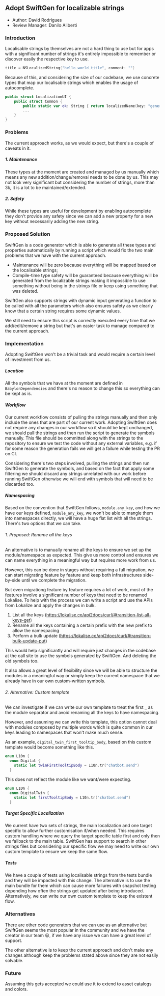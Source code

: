 ## Adopt SwiftGen for localizable strings

* Author: David Rodrigues
* Review Manager: Danilo Aliberti

### Introduction

Localisable strings by themselves are not a hard thing to use but for apps with a significant number of strings it's entirely impossible to remember or discover easily the respective key to use.

```swift
title = NSLocalizedString("hello_world_title", comment: "")
```

Because of this, and considering the size of our codebase, we use concrete types that map our localisable strings which enables the usage of autocomplete.

```swift
public struct LocalizationUI {
    public struct Common {
        public static var ok: String { return localizedName(key: "general_ok") }
        ...
    }
}
```

### Problems

The current approach works, as we would expect, but there's a couple of caveats in it.

##### 1. Maintenance

These types at the moment are created and managed by us manually which means any new addition/change/removal needs to be done by us. This may not look very significant but considering the number of strings, more than 3k, it is a lot to be maintained/extended.

##### 2. Safety

While these types are useful for development by enabling autocomplete they don't provide any safety since we can add a new property for a new key without necessarily adding the new string.

### Proposed Solution

SwiftGen is a code generator which is able to generate all these types and properties automatically by running a script which would fix the two main problems that we have with the current approach.

- Maintenance will be zero because everything will be mapped based on the localisable strings;
- Compile-time type safety will be guaranteed because everything will be generated from the localizable strings making it impossible to use something without being in the strings file or keep using something that was deleted.

SwiftGen also supports strings with dynamic input generating a function to be called with all the parameters which also ensures safety as we clearly know that a certain string requires some dynamic values.

We still need to ensure this script is correctly executed every time that we add/edit/remove a string but that's an easier task to manage compared to the current approach.

### Implementation

Adopting SwiftGen won't be a trivial task and would require a certain level of investment from us.

##### Location

All the symbols that we have at the moment are defined in `BabylonDependencies` and there's no reason to change this so everything can be kept as is.

##### Workflow

Our current workflow consists of pulling the strings manually and then only include the ones that are part of our current work. Adopting SwiftGen does not require any changes in our workflow so it should be kept unchanged, we should pull the strings and then run the script to generate the symbols manually. This file should be committed along with the strings to the repository to ensure we test the code without any external variables, e.g. if for some reason the generation fails we will get a failure while testing the PR on CI.

Considering there's two steps involved, pulling the strings and then run SwiftGen to generate the symbols, and based on the fact that apply some filtering we should discard any strings unrelated with our work before running SwiftGen otherwise we will end with symbols that will need to be discarded too.

##### Namespacing

Based on the convention that SwiftGen follows, `module.any_key`, and how we have our keys defined, `module_any_key`, we won't be able to mangle them into namespaces directly, we will have a huge flat list with all the strings. There's two options that we can take.

###### 1. Proposed: Rename all the keys

An alternative is to manually rename all the keys to ensure we set up the module/namespace as expected. This give us more control and ensures we can name everything in a meaningful way but requires more work from us.

However, this can be done in stages without requiring a full migration, we can start migrating feature by feature and keep both infrastructures side-by-side until we complete the migration.

But even migrationg feature by feature requires a lot of work, most of the features involve a significant number of keys that need to be renamed Lokalise. To help with the process we can write a script and use the APIs from Lokalize and apply the changes in bulk.

1. List all the keys (https://lokalise.co/api2docs/curl/#transition-list-all-keys-get)
2. Rename all the keys containing a certain prefix with the new prefix to allow the namespacing
3. Perform a bulk update (https://lokalise.co/api2docs/curl/#transition-bulk-update-put)

This would help significantly and will require just changes in the codebase at the call site to use the symbols generated by SwiftGen. And deleting the old symbols too.

It also allows a great level of flexibility since we will be able to structure the modules in a meaningful way or simply keep the current namespace that we already have in our own custom-written symbols.

###### 2. Alternative: Custom template

We can investigate if we can write our own template to treat the first `_` as the module separator and avoid renaming all the keys to have namespacing.

However, and assuming we can write this template, this option cannot deal with modules composed by multiple words which is quite common in our keys leading to namespaces that won't make much sense.

As an example, `digital_twin_first_tooltip_body`, based on this custom template would become something like this.

```swift
enum L10n {
  enum Digital {
    static let twinFirstTooltipBody = L10n.tr("chatbot.send")
  }
```

This does not reflect the module like we want/were expecting.

```swift
enum L10n {
  enum DigitalTwin {
    static let firstTooltipBody = L10n.tr("chatbot.send")
  }
```

##### Target Specific Localization

We current have two sets of strings, the main localization and one target specific to allow further customisation if/when needed. This requires custom handling where we query the target specific table first and only then we fallback to the main table. SwiftGen has support to search in other strings files but considering our specific flow we may need to write our own custom template to ensure we keep the same flow.

##### Tests

We have a couple of tests using localisable strings from the tests bundle and they will be impacted with this change. The alternative is to use the main bundle for them which can cause more failures with snapshot testing depending how often the strings get updated after being introduced. Alternatively, we can write our own custom template to keep the existent flow.

### Alternatives

There are other code generators that we can use as an alternative but SwiftGen seems the most popular in the community and we have the creator in our team 😃, if we have any issue we can have a great level of support.

The other alternative is to keep the current approach and don't make any changes although keep the problems stated above since they are not easily solvable.

### Future

Assuming this gets accepted we could use it to extend to asset catalogs and colors.

